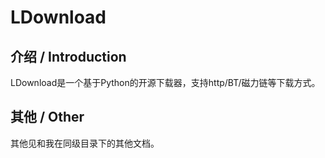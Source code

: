 # LDownload

## 介绍 / Introduction

LDownload是一个基于Python的开源下载器，支持http/BT/磁力链等下载方式。  
## 其他 / Other

其他见和我在同级目录下的其他文档。
